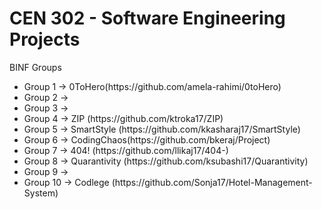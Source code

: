 <h1>CEN 302 - Software Engineering Projects</h1>

BINF Groups
<ul>
<li>Group 1 -> 0ToHero(https://github.com/amela-rahimi/0toHero)
<li>Group 2 -> </li>
<li>Group 3 -> </li>
<li>Group 4 -> ZIP (https://github.com/ktroka17/ZIP)</li>
<li>Group 5 -> SmartStyle (https://github.com/kkasharaj17/SmartStyle)</li>
<li>Group 6 -> CodingChaos(https://github.com/bkeraj/Project)
<li>Group 7 -> 404! (https://github.com/llikaj17/404-)</li>
<li>Group 8 -> Quarantivity (https://github.com/ksubashi17/Quarantivity)
<li>Group 9 -> </li>
<li>Group 10 -> Codlege (https://github.com/Sonja17/Hotel-Management-System)</li> 
</ul>
